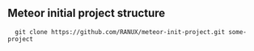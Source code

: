 ## Meteor initial project structure

```
  git clone https://github.com/RANUX/meteor-init-project.git some-project
```
